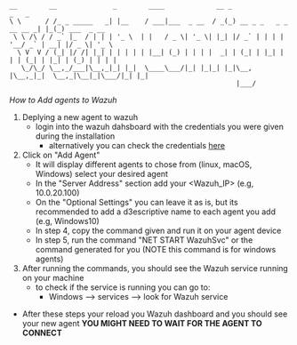 ````
__        __              _        ____             __ _                       _   _             
\ \      / /_ _ _____   _| |__    / ___|___  _ __  / _(_) __ _ _   _ _ __ __ _| |_(_) ___  _ __  
 \ \ /\ / / _` |_  / | | | '_ \  | |   / _ \| '_ \| |_| |/ _` | | | | '__/ _` | __| |/ _ \| '_ \ 
  \ V  V / (_| |/ /| |_| | | | | | |__| (_) | | | |  _| | (_| | |_| | | | (_| | |_| | (_) | | | |
   \_/\_/ \__,_/___|\__,_|_| |_|  \____\___/|_| |_|_| |_|\__, |\__,_|_|  \__,_|\__|_|\___/|_| |_|
                                                         |___/                                   
````


*How to Add agents to Wazuh*

1. Deplying a new agent to wazuh 
    - login into the wazuh dahsboard with the credentials you were given during the installation 
        - alternatively you can check the credentials [here](./wazuh-credentials.md)
2. Click on "Add Agent"
    - It will display different agents to chose from (linux, macOS, Windows) select your desired agent
    - In the "Server Address" section add your <Wazuh_IP> (e.g, 10.0.20.100) 
    - On the "Optional Settings" you can leave it as is, but its recommended to add a d3escriptive name to each agent you add (e.g, Windows10)
    - In step 4, copy the command given and run it on your agent device
    - In step 5, run the command "NET START WazuhSvc" or the command generated for you (NOTE this command is for windows agents)
3. After running the commands, you should see the Wazuh service running on your machine
    - to check if the service is running you can go to:
        - Windows --> services --> look for Wazuh service

- After these steps your reload you Wazuh dashboard and you should see your new agent
**YOU MIGHT NEED TO WAIT FOR THE AGENT TO CONNECT**



